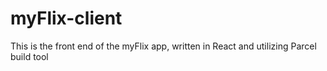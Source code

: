 # myFlix-client

This is the front end of the myFlix app, written in React and utilizing Parcel build tool